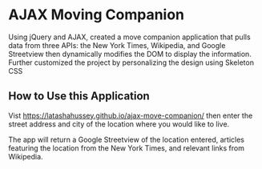 # AJAX Moving Companion
Using jQuery and AJAX, created a move companion application that pulls data from three APIs: the New York Times, Wikipedia, and Google Streetview then dynamically modifies the DOM to display the information. Further customized the project by personalizing the design using Skeleton CSS

## How to Use this Application

Vist https://latashahussey.github.io/ajax-move-companion/ then enter the street address and city of the location where you would like to live. 

The app will return a Google Streetview of the location entered, articles featuring the location from the New York Times, and relevant links from Wikipedia.
